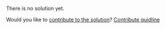 
There is no solution yet.

Would you like to [contribute to the solution](https://github.com/BFEdev/BFE.dev-solutions/blob/main/design/QRcode-to-login_en.md)? [Contribute guidline](https://github.com/BFEdev/BFE.dev-solutions#how-to-contribute)
